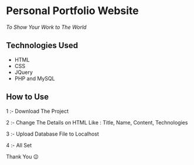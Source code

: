 # Personal Portfolio Website
*To Show Your Work to The World*

## Technologies Used
- HTML
- CSS
- JQuery
- PHP and MySQL

## How to Use
1 :- Download The Project

2 :- Change The Details on HTML Like : Title, Name, Content, Technologies

3 :- Upload Database File to Localhost

4 :- All Set


Thank You 😉

